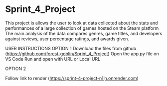 # Sprint_4_Project

This project is allows the user to look at data collected about the stats and performances of a large collection of games hosted on the Steam platform
The main analysis of the data compares genres, game titles, and developers against reviews, user percentage ratings, and awards given. 

USER INSTRUCTIONS
 OPTION 1
Download the files from github (https://github.com/forest-goblin/Sprint_4_Project)
Open the app.py file on VS Code
Run and open with URL or Local URL

 OPTION 2

 Follow link to render (https://sprint-4-project-n1jh.onrender.com)